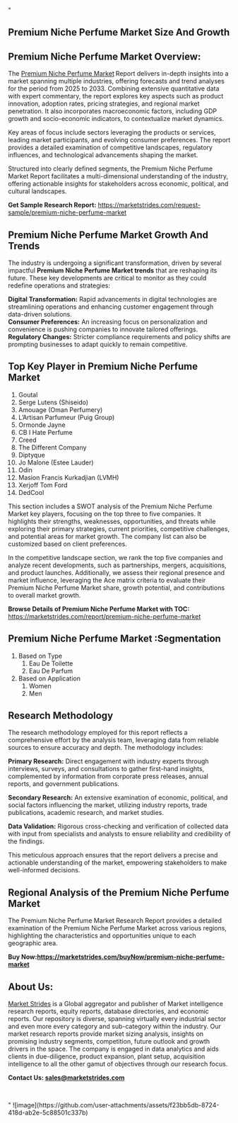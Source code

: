 "<h2>Premium Niche Perfume Market Size And Growth</h2>
<h2>Premium Niche Perfume Market Overview:</h2>
<p>The <a href=https://marketstrides.com/report/premium-niche-perfume-market>Premium Niche Perfume Market</a><strong> </strong>Report delivers in-depth insights into a market spanning multiple industries, offering forecasts and trend analyses for the period from 2025 to 2033. Combining extensive quantitative data with expert commentary, the report explores key aspects such as product innovation, adoption rates, pricing strategies, and regional market penetration. It also incorporates macroeconomic factors, including GDP growth and socio-economic indicators, to contextualize market dynamics.</p>
<p>Key areas of focus include sectors leveraging the products or services, leading market participants, and evolving consumer preferences. The report provides a detailed examination of competitive landscapes, regulatory influences, and technological advancements shaping the market.</p>
<p>Structured into clearly defined segments, the Premium Niche Perfume Market Report facilitates a multi-dimensional understanding of the industry, offering actionable insights for stakeholders across economic, political, and cultural landscapes.</p>
<p><strong>Get Sample Research Report:</strong> <a href=https://marketstrides.com/request-sample/premium-niche-perfume-market>https://marketstrides.com/request-sample/premium-niche-perfume-market</a></p>
<h2>Premium Niche Perfume Market Growth And Trends</h2>
<p>The industry is undergoing a significant transformation, driven by several impactful <strong>Premium Niche Perfume Market trends</strong> that are reshaping its future. These key developments are critical to monitor as they could redefine operations and strategies:</p>
<p><strong>Digital Transformation:</strong> Rapid advancements in digital technologies are streamlining operations and enhancing customer engagement through data-driven solutions.<br /><strong>Consumer Preferences:</strong> An increasing focus on personalization and convenience is pushing companies to innovate tailored offerings.<br /><strong>Regulatory Changes:</strong> Stricter compliance requirements and policy shifts are prompting businesses to adapt quickly to remain competitive.</p>
<h2>Top Key Player in Premium Niche Perfume Market</h2>
<p><ol> 
<li>Goutal</li> 
<li>Serge Lutens (Shiseido)</li> 
<li>Amouage (Oman Perfumery)</li> 
<li>L’Artisan Parfumeur (Puig Group)</li> 
<li>Ormonde Jayne</li> 
<li>CB I Hate Perfume</li> 
<li>Creed</li> 
<li>The Different Company</li> 
<li>Diptyque</li> 
<li>Jo Malone (Estee Lauder)</li> 
<li>Odin</li> 
<li>Masion Francis Kurkadjian (LVMH)</li> 
<li>Xerjoff Tom Ford</li> 
<li>DedCool</li> 
</ol></p>
<p>This section includes a SWOT analysis of the Premium Niche Perfume Market  key players, focusing on the top three to five companies. It highlights their strengths, weaknesses, opportunities, and threats while exploring their primary strategies, current priorities, competitive challenges, and potential areas for market growth. The company list can also be customized based on client preferences.</p>
<p>In the competitive landscape section, we rank the top five companies and analyze recent developments, such as partnerships, mergers, acquisitions, and product launches. Additionally, we assess their regional presence and market influence, leveraging the Ace matrix criteria to evaluate their Premium Niche Perfume Market share, growth potential, and contributions to overall market growth.</p>
<p><strong>Browse Details of Premium Niche Perfume Market with TOC:</strong> <a href=https://marketstrides.com/report/premium-niche-perfume-market>https://marketstrides.com/report/premium-niche-perfume-market</a></p>
<h2>Premium Niche Perfume Market :Segmentation</h2>
<p><ol> 
<li>Based on Type&nbsp; 
<ol> 
<li>Eau De Toilette</li> 
<li>Eau De Parfum</li> 
</ol> 
</li> 
<li>Based on Application&nbsp; 
<ol> 
<li>Women</li> 
<li>Men</li> 
</ol> 
</li> 
</ol></p>
<h2>Research Methodology</h2>
<p>The research methodology employed for this report reflects a comprehensive effort by the analysis team, leveraging data from reliable sources to ensure accuracy and depth. The methodology includes:</p>
<p><strong>Primary Research:</strong> Direct engagement with industry experts through interviews, surveys, and consultations to gather first-hand insights, complemented by information from corporate press releases, annual reports, and government publications.</p>
<p><strong>Secondary Research:</strong> An extensive examination of economic, political, and social factors influencing the market, utilizing industry reports, trade publications, academic research, and market studies.</p>
<p><strong>Data Validation:</strong> Rigorous cross-checking and verification of collected data with input from specialists and analysts to ensure reliability and credibility of the findings.</p>
<p>This meticulous approach ensures that the report delivers a precise and actionable understanding of the market, empowering stakeholders to make well-informed decisions.</p>
<h2>Regional Analysis of the Premium Niche Perfume Market</h2>
<p>The Premium Niche Perfume Market Research Report provides a detailed examination of the Premium Niche Perfume Market across various regions, highlighting the characteristics and opportunities unique to each geographic area.</p>

<p><strong>Buy Now:<a href=https://marketstrides.com/buyNow/premium-niche-perfume-market?price=single_price>https://marketstrides.com/buyNow/premium-niche-perfume-market</a></strong></p>
<h2>About Us:</h2>
<p><a href=https://marketstrides.com/>Market Strides</a> is a Global aggregator and publisher of Market intelligence research reports, equity reports, database directories, and economic reports. Our repository is diverse, spanning virtually every industrial sector and even more every category and sub-category within the industry. Our market research reports provide market sizing analysis, insights on promising industry segments, competition, future outlook and growth drivers in the space. The company is engaged in data analytics and aids clients in due-diligence, product expansion, plant setup, acquisition intelligence to all the other gamut of objectives through our research focus.</p>
<p><strong>Contact Us: <a href=mailto:sales@marketstrides.com>sales@marketstrides.com</a></strong></p>
<p> </p>"
![image](https://github.com/user-attachments/assets/f23bb5db-8724-418d-ab2e-5c88501c337b)

